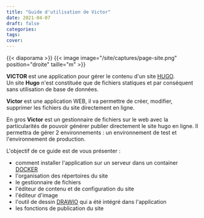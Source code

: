 ```yaml
---
title: "Guide d'utilisation de Victor"
date: 2021-04-07
draft: false
categories:
tags:
cover:
---
```

<!--more-->
{{< diaporama >}}
{{< image image="/site/captures/page-site.png" position="droite" taille="m" >}}

**VICTOR** est une application pour gérer le contenu d'un site [HUGO](https://gohugo.io/).  
Un site **Hugo** n'est constituée que de fichiers statiques et par conséquent sans utilisation de base de données.

**Victor** est une application WEB, il va permettre de créer, modifier, supprimer les fichiers du site directement en ligne. 

En gros **Victor** est un gestionnaire de fichiers sur le web avec la particularités de pouvoir générer publier directement le site hugo en ligne. Il permettra de gérer 2 environnements : un environnement de test et l'environnement de production.

L'objectif de ce guide est de vous présenter :

- comment installer l'application sur un serveur dans un container [DOCKER](https://fr.wikipedia.org/wiki/Docker_(logiciel))
- l'organisation des répertoires du site
- le gestionnaire de fichiers
- l'éditeur de contenu et de configuration du site
- l'éditeur d'image
- l'outil de dessin [DRAWIO](https://github.com/jgraph/drawio-integration) qui a été intégré dans l'application
- les fonctions de publication du site

